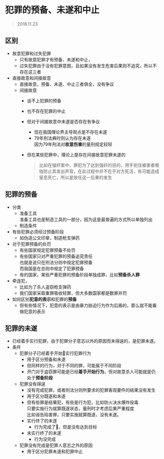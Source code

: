 # 犯罪的预备、未遂和中止
> 2018.11.23    
## 区别
* 故意犯罪和过失犯罪
	* 只有故意犯罪才有预备、未遂和中止，  
	* 过失犯罪由于没有犯罪意图，且如果没有发生危害后果则不追究，所以不存在这三者  
* 直接故意和间接故意  
	* 直接故意，预备、未遂、中止三者俱全，没有争议  
	* 间接故意  
		* 谈不上犯罪的预备  
		* 也不存在犯罪的中止  
		* 但对于间接故意中未遂是否存在有争议  
			* 现在我国理论界主导观点是不存在未遂  
			* 79年刑法典时则认为存在未遂  
				因为79年刑法对**故意伤害**的量刑规定较轻  

		* 但在某些犯罪中，理论上是存在间接故意犯罪未遂的  
			> 比如在强奸案中，罪犯为了达到强奸的目的，用手扼住被害者喉咙防止其发出声音，在此过程中并不在乎对方死活，有可能造成窒息死亡，所以是放任这一后果的发生      

## 犯罪的预备  
* 分类  
	* 准备工具  
		准备工具也是制造工具的一部分，因为这是最普遍的方式所以单独列出
	* 制造条件   
* 有些犯罪必须经过预备阶段  
	* 如伪造公文印章，制造枪支弹药  
* 对于犯罪预备的处罚  
	* 有些国家规定犯罪预备不处罚  
	* 有些国家只对严重犯罪的预备追究责任  
		也就是说只在刑法分则中规定犯罪预备  
		而我国是在总则中规定了犯罪预备  
	* 有的国家，某些严重犯罪的预备阶段单独成罪，比如**预备杀人罪**
* 牵连犯，  
	* 比如为了杀人盗窃枪支弹药  
	* 我们国家采取重罪吸收轻罪，但大多数国家都是数罪并罚  
* 如何区别**犯意的表示**和犯罪的**预备**  
	* 但有些情况下，犯意的表示是由暴力胁迫行为作为后盾的，那么就不能看做犯意的表示   
			
## 犯罪的未遂
* 已经着手实行犯罪，由于犯罪分子意志以外的原因而未得逞的，是犯罪未遂。  
* 条件  
	* 犯罪分子已经着手开始实行犯罪行为  
		* 用于区分预备和未遂  
		* 但同样的行为，对于不同的罪，可能属于不同阶段  
		* 开门对于盗窃罪可能是已经**着手开始行为**，但对故意杀人可能就是仍处于**预备阶段**   
	* 犯罪没有得逞  
		* 没有完成犯罪，或者刑法分则所要求的犯罪客观要件的结果没有发生  
		* 用于区分既遂和未遂  
		* 但有些罪是结果犯，有些是行为犯，比如防火决水爆炸投毒  
			只要实施行为就算既遂状态，量刑时才考虑后果严重程度  
			比如诬告陷害罪，只要实施就算既遂，没有未遂。  
		* 实行终了的未遂  
			* 行为完成了，但是没有达到目标    
		* 未实行终了的未遂  
			* 行为没完成  
	* 犯罪没有完成是犯罪人意志之外的原因  
		* 用于区分犯罪未遂和犯罪中止  